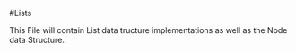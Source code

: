 #Lists

This File will contain List data tructure implementations as well as the Node data Structure.
